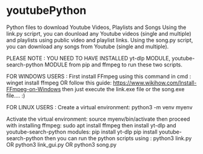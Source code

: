 # youtubePython
Python files to download Youtube Videos, Playlists and Songs
Using the link.py scriprt, you can dounload any Youtube videos (single and multiple) and playlists using public video and playlist links.
Using the song.py script, you can download any songs from Youtube (single and multiple).

PLEASE NOTE : YOU NEED TO HAVE INSTALLED yt-dlp MODULE, youtube-search-python MODULE from pip and ffmpeg to run these two scripts.

FOR WINDOWS USERS : 
  First install FFmpeg using this command in cmd :
    winget install ffmpeg  OR  follow this guide: https://www.wikihow.com/Install-FFmpeg-on-Windows
  then just execute the link.exe file or the song.exe file.... :)

FOR LINUX USERS : 
  Create a virtual environment:
  python3 -m venv myenv

  Activate the virtual environment:
    source myenv/bin/activate
  then proceed with installing ffmpeg:
    sudo apt install ffmpeg
  then install yt-dlp and youtube-search-python modules:
    pip install yt-dlp
    pip install youtube-search-python
  then you can run the python scripts using :
    python3 link.py  OR  python3 link_gui.py  OR  python3 song.py
